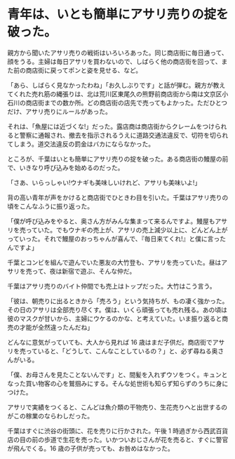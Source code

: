 # 青年は、いとも簡単にアサリ売りの掟を破った。

親方から聞いたアサリ売りの戦術はいろいろあった。同じ商店街に毎日通って、顔をうる。主婦は毎日アサリを買わないので、しばらく他の商店街を回って、また前の商店街に戻ってポンと姿を見せる、など。

「あら、しばらく見なかったわね」「お久しぶりです」と話が弾む。親方が教えてくれた売れ筋の縄張りは、北は荒川区東尾久の熊野前商店街から南は文京区小石川の商店街までの数か所。どの商店街の店先で売ってもよかった。ただひとつだけ、アサリ売りにルールがあった。

それは、「魚屋には近づくな!」だった。露店商は商店街からクレームをつけられると警察に通報され、撤去を指示されるうえに道路交通法違反で、切符を切られてしまう。道交法違反の罰金はバカにならなかった。

ところが、千葉はいとも簡単にアサリ売りの掟を破った。ある商店街の鰻屋の前で、いきなり呼び込みを始めるのだった。

「さあ、いらっしゃい!ウナギも美味しいけれど、アサリも美味いよ!」

背の高い青年が声をかけると商店街でひときわ目を引いた。千葉はアサリ売りの頃をこんなふうに振り返った。

「僕が呼び込みをやると、奥さん方がみんな集まって来るんですよ。鰻屋もアサリを売っていた。でもウナギの売上が、アサリの売上減少以上に、どんどん上がっていった。それで鰻屋のおっちゃんが喜んで、『毎日来てくれ!』と僕に言ったんですよ」

千葉とコンビを組んで遊んでいた悪友の大竹登も、アサリを売っていた。昼はアサリを売って、夜は新宿で遊ぶ、そんな仲だ。

千葉はアサリ売りのバイト仲間でも売上はトップだった。大竹はこう言う。

「彼は、朝売りに出るときから「売ろう」という気持ちが、もの凄く強かった。その日のアサリは全部売り尽くす。僕は、いくら頑張っても売れ残る。あの頃は彼のマスクが甘いから、主婦にウケるのかな、と考えていた。いま振り返ると商売の才能が全然違ったんだね」

どんなに意気がっていても、大人から見れば 16 歳はまだ子供だ。商店街でアサリを売っていると、「どうして、こんなことしているの？」と、必ず尋ねる奥さんがいる。

「僕、お母さんを見たことないんです」と、間髪を入れずウソをつく。キュンとなった買い物客の心を鷲掴みにする。そんな処世術も知らず知らずのうちに身につけた。

アサリで実績をつくると、こんどは魚介類の干物売り、生花売りへと出世するのがこの稼業のならわしだった。

千葉はすぐに渋谷の街頭に、花を売りに行かされた。午後 1 時過ぎから西武百貨店の目の前の歩道で生花を売った。いかついおじさんが花を売ると、すぐに警官が飛んでくる。16 歳の子供が売っても、お咎めはなかった。
